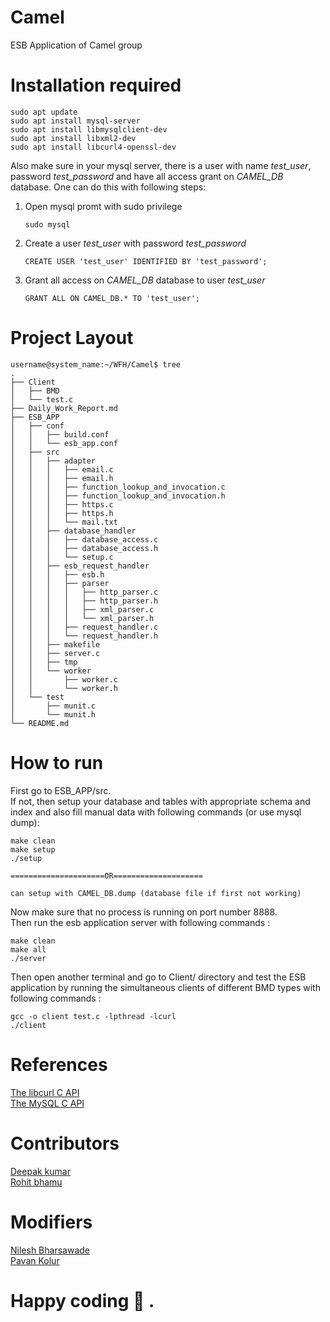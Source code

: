 # Camel
ESB Application of Camel group

# Installation required
    sudo apt update
    sudo apt install mysql-server
    sudo apt install libmysqlclient-dev
    sudo apt install libxml2-dev
    sudo apt install libcurl4-openssl-dev

Also make sure in your mysql server, there is a user with  name *test_user*, password *test_password* and have all access grant on *CAMEL_DB* database. One can do this with following steps:<br />
1. Open mysql promt with sudo privilege
    ```
    sudo mysql
    ```
2. Create a user *test_user* with password *test_password*
    ```
    CREATE USER 'test_user' IDENTIFIED BY 'test_password';
    ```
3. Grant all access on *CAMEL_DB* database to user *test_user*
    ```
    GRANT ALL ON CAMEL_DB.* TO 'test_user';
    ```

# Project Layout
```
username@system_name:~/WFH/Camel$ tree  
.  
├── Client  
│   ├── BMD  
│   └── test.c  
├── Daily_Work_Report.md  
├── ESB_APP  
│   ├── conf  
│   │   ├── build.conf  
│   │   └── esb_app.conf  
│   ├── src  
│   │   ├── adapter  
│   │   │   ├── email.c  
│   │   │   ├── email.h  
│   │   │   ├── function_lookup_and_invocation.c  
│   │   │   ├── function_lookup_and_invocation.h  
│   │   │   ├── https.c  
│   │   │   ├── https.h  
│   │   │   └── mail.txt  
│   │   ├── database_handler  
│   │   │   ├── database_access.c  
│   │   │   ├── database_access.h  
│   │   │   └── setup.c  
│   │   ├── esb_request_handler  
│   │   │   ├── esb.h  
│   │   │   ├── parser  
│   │   │   │   ├── http_parser.c  
│   │   │   │   ├── http_parser.h  
│   │   │   │   ├── xml_parser.c  
│   │   │   │   └── xml_parser.h  
│   │   │   ├── request_handler.c  
│   │   │   └── request_handler.h  
│   │   ├── makefile  
│   │   ├── server.c  
│   │   ├── tmp  
│   │   └── worker  
│   │       ├── worker.c  
│   │       └── worker.h  
│   └── test  
│       ├── munit.c  
│       └── munit.h  
└── README.md  
```

# How to run
First go to ESB_APP/src.</br>
If not, then setup your database and tables with appropriate schema and index and also fill manual data with following commands (or use mysql dump):

    make clean
    make setup
    ./setup

    =====================OR====================
    
    can setup with CAMEL_DB.dump (database file if first not working)



Now make sure that no process is running on port number 8888.</br>
Then run the esb application server with following commands :

    make clean
    make all
    ./server

Then open another terminal and go to Client/ directory and test the ESB application by running the simultaneous clients of different BMD types with following commands :

    gcc -o client test.c -lpthread -lcurl
    ./client

# References
[The libcurl C API](https://curl.se/libcurl/c/)  
[The MySQL C API](https://dev.mysql.com/doc/c-api/8.0/en/c-api-function-reference.html)

# Contributors
[Deepak kumar](https://github.com/deepakjnv880)  
[Rohit bhamu](https://github.com/rohitbhamu)

# Modifiers
[Nilesh Bharsawade](https://github.com/nileshbharsawade24)  
[Pavan Kolur](https://github.com/pavankolur123)

# Happy coding :slightly_smiling_face: .

